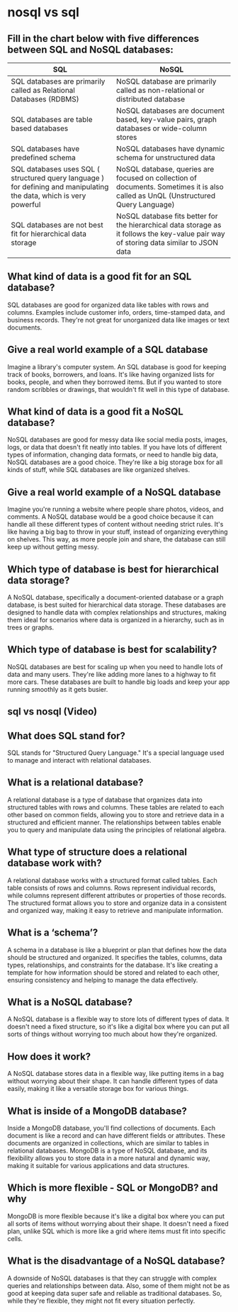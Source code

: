# nosql vs sql

## Fill in the chart below with five differences between SQL and NoSQL databases:

| SQL                                                                                                                 | NoSQL                                                                                                                                  |
|---------------------------------------------------------------------------------------------------------------------|----------------------------------------------------------------------------------------------------------------------------------------|
| SQL databases are primarily called as Relational Databases (RDBMS)                                                  | NoSQL database are primarily called as non-relational or distributed database                                                          |
| SQL databases are table based databases                                                                             | NoSQL databases are document based, key-value pairs, graph databases or wide-column stores                                             |
| SQL databases have predefined schema                                                                                | NoSQL databases have dynamic schema for unstructured data                                                                              |
| SQL databases uses SQL ( structured query language ) for defining and manipulating the data, which is very powerful | NoSQL database, queries are focused on collection of documents. Sometimes it is also called as UnQL (Unstructured Query Language)      |
| SQL databases are not best fit for hierarchical data storage                                                        | NoSQL database fits better for the hierarchical data storage as it follows the key-value pair way of storing data similar to JSON data |

## What kind of data is a good fit for an SQL database?

SQL databases are good for organized data like tables with rows and columns. Examples include customer info, orders, time-stamped data, and business records. They're not great for unorganized data like images or text documents.

## Give a real world example of a SQL database

Imagine a library's computer system. An SQL database is good for keeping track of books, borrowers, and loans. It's like having organized lists for books, people, and when they borrowed items. But if you wanted to store random scribbles or drawings, that wouldn't fit well in this type of database.

## What kind of data is a good fit a NoSQL database?

NoSQL databases are good for messy data like social media posts, images, logs, or data that doesn't fit neatly into tables. If you have lots of different types of information, changing data formats, or need to handle big data, NoSQL databases are a good choice. They're like a big storage box for all kinds of stuff, while SQL databases are like organized shelves.

## Give a real world example of a NoSQL database

Imagine you're running a website where people share photos, videos, and comments. A NoSQL database would be a good choice because it can handle all these different types of content without needing strict rules. It's like having a big bag to throw in your stuff, instead of organizing everything on shelves. This way, as more people join and share, the database can still keep up without getting messy.

## Which type of database is best for hierarchical data storage?

A NoSQL database, specifically a document-oriented database or a graph database, is best suited for hierarchical data storage. These databases are designed to handle data with complex relationships and structures, making them ideal for scenarios where data is organized in a hierarchy, such as in trees or graphs.

## Which type of database is best for scalability?

NoSQL databases are best for scaling up when you need to handle lots of data and many users. They're like adding more lanes to a highway to fit more cars. These databases are built to handle big loads and keep your app running smoothly as it gets busier.

## sql vs nosql (Video)

## What does SQL stand for?

SQL stands for "Structured Query Language." It's a special language used to manage and interact with relational databases.

## What is a relational database?

A relational database is a type of database that organizes data into structured tables with rows and columns. These tables are related to each other based on common fields, allowing you to store and retrieve data in a structured and efficient manner. The relationships between tables enable you to query and manipulate data using the principles of relational algebra.

## What type of structure does a relational database work with?

A relational database works with a structured format called tables. Each table consists of rows and columns. Rows represent individual records, while columns represent different attributes or properties of those records. The structured format allows you to store and organize data in a consistent and organized way, making it easy to retrieve and manipulate information.

## What is a ‘schema’?

A schema in a database is like a blueprint or plan that defines how the data should be structured and organized. It specifies the tables, columns, data types, relationships, and constraints for the database. It's like creating a template for how information should be stored and related to each other, ensuring consistency and helping to manage the data effectively.

## What is a NoSQL database?

A NoSQL database is a flexible way to store lots of different types of data. It doesn't need a fixed structure, so it's like a digital box where you can put all sorts of things without worrying too much about how they're organized.

## How does it work?

A NoSQL database stores data in a flexible way, like putting items in a bag without worrying about their shape. It can handle different types of data easily, making it like a versatile storage box for various things.

## What is inside of a MongoDB database?

Inside a MongoDB database, you'll find collections of documents. Each document is like a record and can have different fields or attributes. These documents are organized in collections, which are similar to tables in relational databases. MongoDB is a type of NoSQL database, and its flexibility allows you to store data in a more natural and dynamic way, making it suitable for various applications and data structures.

## Which is more flexible - SQL or MongoDB? and why

MongoDB is more flexible because it's like a digital box where you can put all sorts of items without worrying about their shape. It doesn't need a fixed plan, unlike SQL which is more like a grid where items must fit into specific cells.

## What is the disadvantage of a NoSQL database?

A downside of NoSQL databases is that they can struggle with complex queries and relationships between data. Also, some of them might not be as good at keeping data super safe and reliable as traditional databases. So, while they're flexible, they might not fit every situation perfectly.
